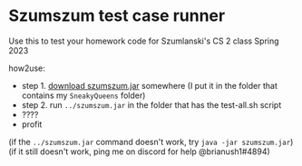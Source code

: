 # Szumszum test case runner

Use this to test your homework code for Szumlanski's CS 2 class Spring 2023

how2use:

* step 1. [download szumszum.jar](https://github.com/brianush1/szumszum/raw/master/szumszum.jar) somewhere (I put it in the folder that contains my `SneakyQueens` folder)
* step 2. run `../szumszum.jar` in the folder that has the test-all.sh script
* ????
* profit

(if the `../szumszum.jar` command doesn't work, try `java -jar szumszum.jar`)\
(if it still doesn't work, ping me on discord for help @brianush1#4894)
